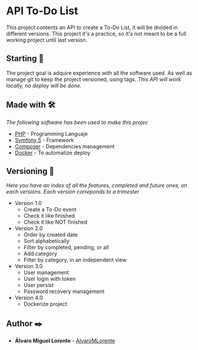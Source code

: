 # API To-Do List

This project contents an API to create a To-Do List, it will be divided in different versions. This project it's a practice, so it's not meant to be a full working project until last version.

## Starting 🚀

The project goal is adquire experience with all the software used. As well as manage git to keep the project versioned, using tags.
_This API will work locally, no deploy will be done._

## Made with 🛠️

_The following software has been used to make this projec_

* [PHP](https://www.php.net/manual/es/intro-whatis.php) - Programming Languaje
* [Symfony 5](https://symfony.es/) - Framework
* [Composer](https://getcomposer.org/) - Dependencies management
* [Docker](https://www.docker.com/) - To automatize deploy

## Versioning 📌

_Here you have an index of all the features, completed and future ones, on each versions. Each version correponds to a trimester_
* Version 1.0
  * Create a To-Do event
  * Check it like finished
  * Check it like NOT finished
* Version 2.0
  * Order by created date
  * Sort alphabetically
  * Filter by completed, pending, or all
  * Add category
  * Filter by category, in an independent view
* Version 3.0
  * User management
  * User login with token
  * User persist
  * Password recovery management
* Version 4.0
  * Dockerize project

## Author ✒️


* **Álvaro Miguel Lorente** - [AlvaroMLorente](https://github.com/AlvaroMLorente)
